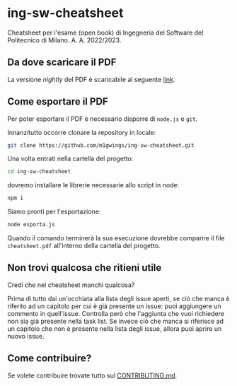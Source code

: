 # ing-sw-cheatsheet

Cheatsheet per l'esame (open book) di Ingegneria del Software del Politecnico di Milano. A. A. 2022/2023.

## Da dove scaricare il PDF

La versione _nightly_ del PDF è scaricabile al seguente [link](https://github.com/m1gwings/ing-sw-cheatsheet/releases/download/nightly/cheatsheet.pdf).

## Come esportare il PDF

Per poter esportare il PDF è necessario disporre di `node.js` e `git`.

Innanzitutto occorre clonare la repository in locale:
```bash
git clone https://github.com/m1gwings/ing-sw-cheatsheet.git
```

Una volta entrati nella cartella del progetto:
```bash
cd ing-sw-cheatsheet
```
dovremo installare le librerie necessarie allo script in node:
```bash
npm i
```

Siamo pronti per l'esportazione:
```bash
node esporta.js
```

Quando il comando terminerà la sua esecuzione dovrebbe comparire il file `cheatsheet.pdf` all'interno della cartella del progetto.

## Non trovi qualcosa che ritieni utile

Credi che nel cheatsheet manchi qualcosa?

Prima di tutto dai un'occhiata alla lista degli issue aperti, se ciò che manca è riferito ad un capitolo per cui è già presente un issue: puoi aggiungere un commento in quell'issue. Controlla però che l'aggiunta che vuoi richiedere non sia già presente nella task list.
Se invece ciò che manca si riferisce ad un capitolo che non è presente nella lista degli issue, allora puoi aprire un nuovo issue.

## Come contribuire?

Se volete contribuire trovate tutto sul [CONTRIBUTING.md](./CONTRIBUTING.md).
